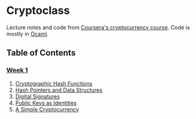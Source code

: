 # Cryptoclass

Lecture notes and code from [Coursera's cryptocurrency course][1].
Code is mostly in [Ocaml][2].

## Table of Contents

### [Week 1](week-1)
1. [Cryptographic Hash Functions][3]
2. [Hash Pointers and Data Structures][4]
3. [Digital Signatures][5]
4. [Public Keys as Identities][6]
5. [A Simple Cryptocurrency][7]


[1]: https://www.coursera.org/learn/cryptocurrency
[2]: https://ocaml.org/
[3]: week-1/1.1
[4]: week-1/1.2
[5]: week-1/1.3
[6]: week-1/1.4
[7]: week-1/1.5


